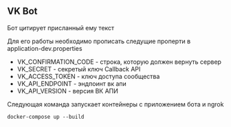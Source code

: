 ## VK Bot

Бот цитирует присланный ему текст

Для его работы необходимо прописать следущие проперти в application-dev.properties
* VK_CONFIRMATION_CODE - строка, которую должен вернуть сервер
* VK_SECRET - секретый ключ Callback API
* VK_ACCESS_TOKEN - ключ доступа сообщества
* VK_API_ENDPOINT - эндпоинт вк апи
* VK_API_VERSION - версия ВК АПИ

Следующая команда запускает контейнеры с приложением бота и ngrok 
```
docker-compose up --build  
```

